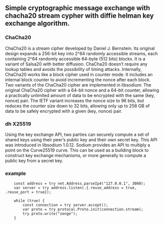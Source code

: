 ## Simple cryptographic message exchange with chacha20 stream cypher with diffie helman key exchange algorithm.

### ChaCha20
ChaCha20 is a stream cipher developed by Daniel J. Bernstein. Its original design expands a
256-bit key into 2^64 randomly accessible streams, each containing 2^64 randomly
accessible 64-byte (512 bits) blocks. It is a variant of Salsa20 with better diffusion.
ChaCha20 doesn’t require any lookup tables and avoids the possibility of timing attacks.
Internally, ChaCha20 works like a block cipher used in counter mode. It includes an internal
block counter to avoid incrementing the nonce after each block.
Two variants of the ChaCha20 cipher are implemented in libsodium:
The original ChaCha20 cipher with a 64-bit nonce and a 64-bit counter, allowing a
practically unlimited amount of data to be encrypted with the same (key, nonce) pair.
The IETF variant increases the nonce size to 96 bits, but reduces the counter size down
to 32 bits, allowing only up to 256 GB of data to be safely encrypted with a given
(key, nonce) pair.

### dh X25519
Using the key exchange API, two parties can securely compute a set of shared keys using
their peer’s public key and their own secret key.
This API was introduced in libsodium 1.0.12.
Sodium provides an API to multiply a point on the Curve25519 curve.
This can be used as a building block to construct key exchange mechanisms, or more
generally to compute a public key from a secret key.

### example
```zig
    const address = try net.Address.parseIp4("127.0.0.1", 3000);
    var server = try address.listen(.{.reuse_address = true, .reuse_port = true});
    
    while (true) {
        const connection = try server.accept();
        var proto = try protocal.Proto.init(connection.stream);
        try proto.write("zenge");
    }

````